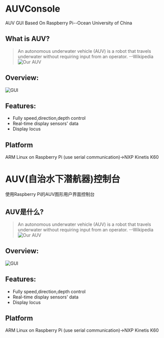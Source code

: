 # AUVConsole
AUV GUI Based On Raspberry Pi--Ocean University of China
## What is AUV?
> An autonomous underwater vehicle (AUV) is a robot that travels underwater without requiring input from an operator. --Wikipedia
![Our AUV](http://ww1.sinaimg.cn/mw690/005WMcFzly1firpjyzshrj32io1w0e82.jpg)
## Overview:
![GUI](http://ww1.sinaimg.cn/mw690/005WMcFzly1firp78jd0gj30sf0lxae0.jpg)
## Features:
- Fully speed,direction,depth control
- Real-time display sensors' data
- Display locus
## Platform
ARM Linux on Raspberry Pi (use serial communication)->NXP Kinetis K60

# AUV(自治水下潜航器)控制台
使用Raspberry Pi的AUV图形用户界面控制台
## AUV是什么?
> An autonomous underwater vehicle (AUV) is a robot that travels underwater without requiring input from an operator. --Wikipedia
![Our AUV](http://ww1.sinaimg.cn/mw690/005WMcFzly1firpjyzshrj32io1w0e82.jpg)
## Overview:
![GUI](http://ww1.sinaimg.cn/mw690/005WMcFzly1firp78jd0gj30sf0lxae0.jpg)
## Features:
- Fully speed,direction,depth control
- Real-time display sensors' data
- Display locus
## Platform
ARM Linux on Raspberry Pi (use serial communication)->NXP Kinetis K60
